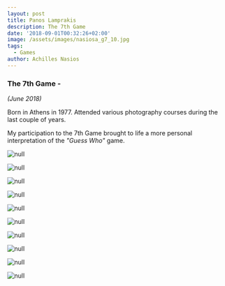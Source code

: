 ```yaml
---
layout: post
title: Panos Lamprakis
description: The 7th Game
date: '2018-09-01T00:32:26+02:00'
image: /assets/images/nasiosa_g7_10.jpg
tags:
  - Games
author: Achilles Nasios
---
```

### The 7th Game -

_(June 2018)_

Born in Athens in 1977. Attended various photography courses during the last couple of years. 

My participation to the 7th Game brought to life a more personal interpretation of the _"Guess Who"_ game.

![null](/assets/images/lamprakisp_g7_01.jpg)

![null](/assets/images/lamprakisp_g7_02.jpg)

![null](/assets/images/lamprakisp_g7_03.jpg)

![null](/assets/images/lamprakisp_g7_04.jpg)

![null](/assets/images/lamprakisp_g7_05.jpg)

![null](/assets/images/lamprakisp_g7_06.jpg)

![null](/assets/images/lamprakisp_g7_07.jpg)

![null](/assets/images/lamprakisp_g7_08.jpg)

![null](/assets/images/lamprakisp_g7_09.jpg)

![null](/assets/images/lamprakisp_g7_10.jpg)
